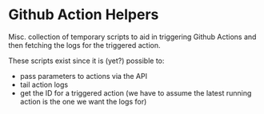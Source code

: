 # Github Action Helpers

Misc. collection of temporary scripts to aid in triggering Github Actions and then fetching the logs for the triggered action.

These scripts exist since it is (yet?) possible to:
* pass parameters to actions via the API
* tail action logs
* get the ID for a triggered action (we have to assume the latest running action is the one we want the logs for)
